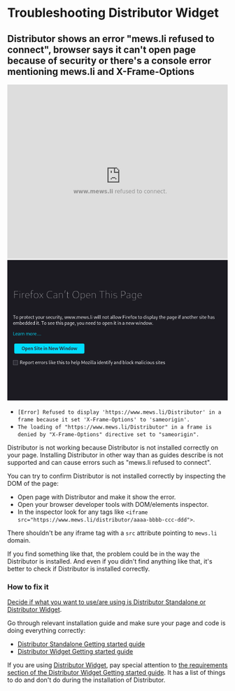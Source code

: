 # Troubleshooting Distributor Widget 

## Distributor shows an error "mews.li refused to connect", browser says it can't open page because of security or there's a console error mentioning mews.li and X-Frame-Options

![mews.li refused error Google Chrome](../.gitbook/assets/mews-li-refused-connect-chrome.png)
![mews.li refused error Mozilla Firefox](../.gitbook/assets/mews-li-refused-connect-firefox.png)

- `[Error] Refused to display 'https://www.mews.li/Distributor' in a frame because it set 'X-Frame-Options' to 'sameorigin'.`
- `The loading of "https://www.mews.li/Distributor" in a frame is denied by "X-Frame-Options" directive set to "sameorigin".`

Distributor is not working because Distributor is not installed correctly on your page. Installing Distributor in other way than as guides describe is not supported and can cause errors such as "mews.li refused to connect".

You can try to confirm Distributor is not installed correctly by inspecting the DOM of the page:
- Open page with Distributor and make it show the error.
- Open your browser developer tools with DOM/elements inspector.
- In the inspector look for any tags like `<iframe src="https://www.mews.li/distributor/aaaa-bbbb-ccc-ddd">`.

There shouldn't be any iframe tag with a `src` attribute pointing to `mews.li` domain.

If you find something like that, the problem could be in the way the Distributor is installed. And even if you didn't find anything like that, it's better to check if Distributor is installed correctly.

### How to fix it

[Decide if what you want to use/are using is Distributor Standalone or Distributor Widget](../README.md).

Go through relevant installation guide and make sure your page and code is doing everything correctly:
- [Distributor Standalone Getting started guide](../distributor-standalone/getting-started.md)
- [Distributor Widget Getting started guide](./getting-started.md)

If you are using [Distributor Widget](./README.md), pay special attention to [the requirements section of the Distributor Widget Getting started guide](./getting-started.md#requirements). It has a list of things to do and don't do during the installation of Distributor.

